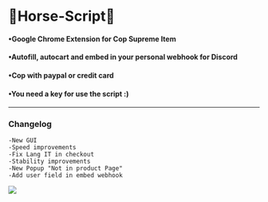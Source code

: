 # <h1>🐴Horse-Script🐴</h1>
<h4>•Google Chrome Extension for Cop Supreme Item</h4>
<h4>•Autofill, autocart and embed in your personal webhook for Discord</h4>
<h4>•Cop with paypal or credit card</h4>
<h4>•You need a key for use the script :)</h4>
<hr>

<h3>Changelog</h3>

```
-New GUI
-Speed improvements
-Fix Lang IT in checkout
-Stability improvements
-New Popup "Not in product Page"
-Add user field in embed webhook

```

<img src="https://i.ibb.co/fdm5k8j/Cattura.jpg"></img>

